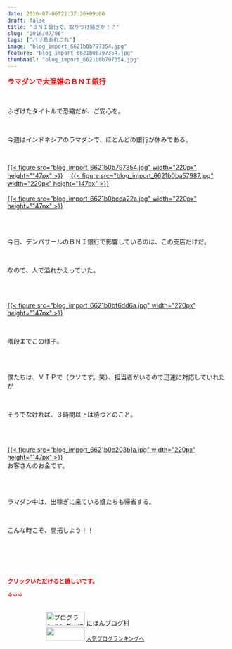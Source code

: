 ```yaml
---
date: 2016-07-06T21:37:36+09:00
draft: false
title: "ＢＮＩ銀行で、取りつけ騒ぎか！？"
slug: "2016/07/06"
tags: ["バリ島あれこれ"]
image: "blog_import_6621b0b797354.jpg"
feature: "blog_import_6621b0b797354.jpg"
thumbnail: "blog_import_6621b0b797354.jpg"
---
```

<p><font color="#ff0000" size="3"><strong>ラマダンで大混雑のＢＮＩ銀行</strong></font></p><br/><p>ふざけたタイトルで恐縮だが、ご安心を。</p><br/><p>今週はインドネシアのラマダンで、ほとんどの銀行が休みである。</p><br/><p><a href="blog_import_6621b0b8d2da4.jpg">{{< figure src="blog_import_6621b0b797354.jpg" width="220px" height="147px" >}}</a> 　<a href="blog_import_6621b0bb9efb4.jpg">{{< figure src="blog_import_6621b0ba57987.jpg" width="220px" height="147px" >}}</a> <br/><br/><a href="blog_import_6621b0be27433.jpg">{{< figure src="blog_import_6621b0bcda22a.jpg" width="220px" height="147px" >}}</a> <br/><br/></p><br/><p>今日、デンパサールのＢＮＩ銀行で影響しているのは、この支店だけだ。</p><br/><p>なので、人で溢れかえっていた。</p><br/><br/><p><a href="blog_import_6621b0c0a806b.jpg">{{< figure src="blog_import_6621b0bf6dd6a.jpg" width="220px" height="147px" >}}</a> </p><br/><p>階段までこの様子。</p><br/><br/><p>僕たちは、ＶＩＰで（ウソです。笑）、担当者がいるので迅速に対応していれたが</p><br/><p>そうでなければ、３時間以上は待つとのこと。</p><br/><br/><p><a href="blog_import_6621b0c33fbc7.jpg">{{< figure src="blog_import_6621b0c203b1a.jpg" width="220px" height="147px" >}}</a> <br/>お客さんのお金です。</p><br/><p><br/>ラマダン中は、出稼ぎに来ている嬢たちも帰省する。</p><br/><p>こんな時こそ、開拓しよう！！</p><br/><br/><br/><br/><p><font color="#ff0000" size="2"><strong>クリックいただけると嬉しいです。<br/></strong></font></p><p><font color="#ff0000" size="2"><strong>↓↓↓</strong></font></p><p><br/><a href="ranking.html" target="_blank"><img border="0" alt="ブログランキング・にほんブログ村へ" src="data:image/svg+xml;charset=utf-8,%3Csvg%20xmlns%3D%22http%3A%2F%2Fwww.w3.org%2F2000%2Fsvg%22%20title%3D%22Placeholder%20for%20Images%22%20role%3D%22presentation%22%20viewBox%3D%220%200%2088%2031%22%20%2F%3E" width="88" height="31" data-src="https://img-proxy.blog-video.jp/images?url=http%3A%2F%2Fwww.blogmura.com%2Fimg%2Fwww88_31.gif" style="aspect-ratio: auto 88 / 31;"/><noscript><img border="0" alt="ブログランキング・にほんブログ村へ" src="https://img-proxy.blog-video.jp/images?url=http%3A%2F%2Fwww.blogmura.com%2Fimg%2Fwww88_31.gif" width="88" height="31"></noscript></a> <a href="ranking.html" target="_blank">にほんブログ村</a> <br/><a title="人気ブログランキングへ" href="link.php?1804582"><img border="0" src="data:image/svg+xml;charset=utf-8,%3Csvg%20xmlns%3D%22http%3A%2F%2Fwww.w3.org%2F2000%2Fsvg%22%20title%3D%22Placeholder%20for%20Images%22%20role%3D%22presentation%22%20viewBox%3D%220%200%2088%2031%22%20%2F%3E" width="88" height="31" data-src="https://blog.with2.net/img/banner/banner_22.gif" style="aspect-ratio: auto 88 / 31;"/><noscript><img border="0" src="https://blog.with2.net/img/banner/banner_22.gif" width="88" height="31"></noscript></a> <a style="FONT-SIZE: 12px" href="link.php?1804582">人気ブログランキングへ</a> </p>

